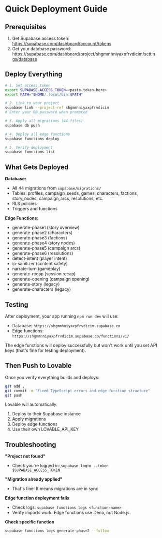 # Quick Deployment Guide

## Prerequisites
1. Get Supabase access token: https://supabase.com/dashboard/account/tokens
2. Get your database password: https://supabase.com/dashboard/project/shgmmhniyaxpfrvdicim/settings/database

## Deploy Everything

```bash
# 1. Set access token
export SUPABASE_ACCESS_TOKEN=<paste-token-here>
export PATH="$HOME/.local/bin:$PATH"

# 2. Link to your project
supabase link --project-ref shgmmhniyaxpfrvdicim
# Enter your DB password when prompted

# 3. Apply all migrations (44 files)
supabase db push

# 4. Deploy all edge functions
supabase functions deploy

# 5. Verify deployment
supabase functions list
```

## What Gets Deployed

**Database:**
- All 44 migrations from `supabase/migrations/`
- Tables: profiles, campaign_seeds, games, characters, factions, story_nodes, campaign_arcs, resolutions, etc.
- RLS policies
- Triggers and functions

**Edge Functions:**
- generate-phase1 (story overview)
- generate-phase2 (characters)
- generate-phase3 (factions)
- generate-phase4 (story nodes)
- generate-phase5 (campaign arcs)
- generate-phase6 (resolutions)
- detect-intent (player intent)
- ip-sanitizer (content safety)
- narrate-turn (gameplay)
- generate-recap (session recap)
- generate-opening (campaign opening)
- generate-story (legacy)
- generate-characters (legacy)

## Testing

After deployment, your app running `npm run dev` will use:
- Database: `https://shgmmhniyaxpfrvdicim.supabase.co`
- Edge functions: `https://shgmmhniyaxpfrvdicim.supabase.co/functions/v1/`

The edge functions will deploy successfully but won't work until you set API keys (that's fine for testing deployment).

## Then Push to Lovable

Once you verify everything builds and deploys:

```bash
git add .
git commit -m "Fixed TypeScript errors and edge function structure"
git push
```

Lovable will automatically:
1. Deploy to their Supabase instance
2. Apply migrations
3. Deploy edge functions
4. Use their own LOVABLE_API_KEY

## Troubleshooting

**"Project not found"**
- Check you're logged in: `supabase login --token $SUPABASE_ACCESS_TOKEN`

**"Migration already applied"**
- That's fine! It means migrations are in sync

**Edge function deployment fails**
- Check logs: `supabase functions logs <function-name>`
- Verify imports work: Edge functions use Deno, not Node.js

**Check specific function**
```bash
supabase functions logs generate-phase2 --follow
```
